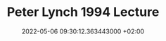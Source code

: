 ---
title: Peter Lynch 1994 Lecture
date: 2022-05-06 09:30:12.363443000 +02:00
source_url: https://www.youtube.com/watch?v=72Pq5zKEi_g
embed_url: https://www.youtube.com/embed/72Pq5zKEi_g
source_domain: 'youtube.com'
author_name: ''
author_avatar: ''
category: videos
type: video.other
description: Making Money in the Stock Market. Peter Lynch on Investing in the US Economy 1994
images:
- https://i.ytimg.com/vi/72Pq5zKEi_g/hqdefault.jpg
---